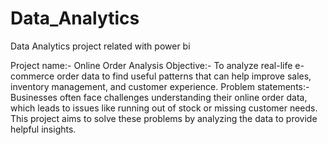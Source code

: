 # Data_Analytics
Data Analytics project related with power bi

 Project name:- Online Order Analysis
 Objective:- To analyze real-life e-commerce order data to find useful patterns that can help improve sales, inventory management, and customer experience.
 Problem statements:- Businesses often face challenges understanding their online order data, which leads to issues like running out of stock or missing customer needs. This project aims to solve these problems by analyzing the data to provide helpful insights.

